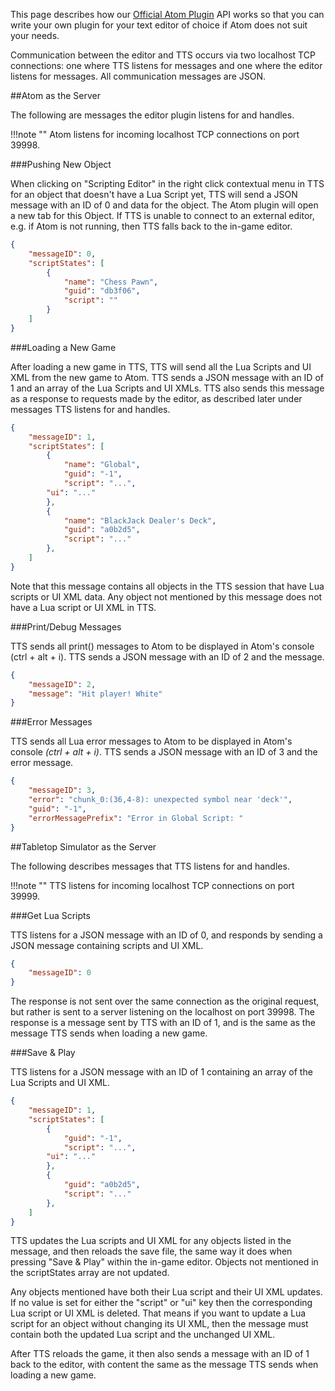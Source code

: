 This page describes how our [Official Atom Plugin](atom) API works so that you can write your own plugin for your text editor of choice if Atom does not suit your needs.

Communication between the editor and TTS occurs via two localhost TCP connections: one where TTS listens for messages and one where the editor listens for messages. All communication messages are JSON.

##Atom as the Server

The following are messages the editor plugin listens for and handles.

!!!note ""
	Atom listens for incoming localhost TCP connections on port 39998.

###Pushing New Object

When clicking on "Scripting Editor" in the right click contextual menu in TTS for an object that doesn't have a Lua Script yet, TTS will send a JSON message with an ID of 0 and data for the object. The Atom plugin will open a new tab for this Object. If TTS is unable to connect to an external editor, e.g. if Atom is not running, then TTS falls back to the in-game editor.

```JSON
{
    "messageID": 0,
    "scriptStates": [
        {
            "name": "Chess Pawn",
            "guid": "db3f06",
            "script": ""
        }
    ]
}
```

###Loading a New Game

After loading a new game in TTS, TTS will send all the Lua Scripts and UI XML from the new game to Atom. TTS sends a JSON message with an ID of 1 and an array of the Lua Scripts and UI XMLs. TTS also sends this message as a response to requests made by the editor, as described later under messages TTS listens for and handles.

```JSON
{
    "messageID": 1,
    "scriptStates": [
        {
            "name": "Global",
            "guid": "-1",
            "script": "...",
	    "ui": "..."
        },
        {
            "name": "BlackJack Dealer's Deck",
            "guid": "a0b2d5",
            "script": "..."
        },
    ]
}
```

Note that this message contains all objects in the TTS session that have Lua scripts or UI XML data. Any object not mentioned by this message does not have a Lua script or UI XML in TTS.

###Print/Debug Messages

TTS sends all print() messages to Atom to be displayed in Atom's console (ctrl + alt + i). TTS sends a JSON message with an ID of 2 and the message.

```JSON
{
    "messageID": 2,
    "message": "Hit player! White"
}
```


###Error Messages

TTS sends all Lua error messages to Atom to be displayed in Atom's console *(ctrl + alt + i)*. TTS sends a JSON message with an ID of 3 and the error message.

```JSON
{
    "messageID": 3,
    "error": "chunk_0:(36,4-8): unexpected symbol near 'deck'",
    "guid": "-1",
    "errorMessagePrefix": "Error in Global Script: "
}
```

##Tabletop Simulator as the Server

The following describes messages that TTS listens for and handles.

!!!note ""
	TTS listens for incoming localhost TCP connections on port 39999.


###Get Lua Scripts

TTS listens for a JSON message with an ID of 0, and responds by sending a JSON message containing scripts and UI XML. 

```JSON
{
    "messageID": 0
}
```

The response is not sent over the same connection as the original request, but rather is sent to a server listening on the localhost on port 39998. The response is a message sent by TTS with an ID of 1, and is the same as the message TTS sends when loading a new game.

###Save & Play

TTS listens for a JSON message with an ID of 1 containing an array of the Lua Scripts and UI XML.

```JSON
{
    "messageID": 1,
    "scriptStates": [
        {
            "guid": "-1",
            "script": "...",
	    "ui": "..."
        },
        {
            "guid": "a0b2d5",
            "script": "..."
        },
    ]
}
```

TTS updates the Lua scripts and UI XML for any objects listed in the message, and then reloads the save file, the same way it does when pressing "Save & Play" within the in-game editor. Objects not mentioned in the scriptStates array are not updated.

Any objects mentioned have both their Lua script and their UI XML updates. If no value is set for either the "script" or "ui" key then the corresponding Lua script or UI XML is deleted. That means if you want to update a Lua script for an object without changing its UI XML, then the message must contain both the updated Lua script and the unchanged UI XML.

After TTS reloads the game, it then also sends a message with an ID of 1 back to the editor, with content the same as the message TTS sends when loading a new game. 
